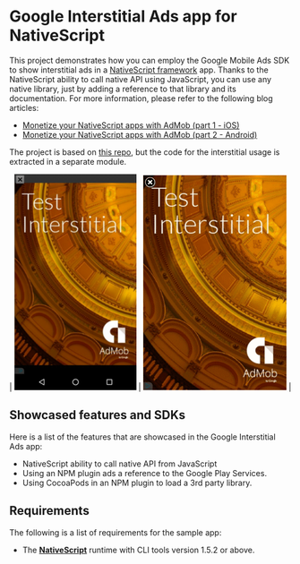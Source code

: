 Google Interstitial Ads app for NativeScript
=============================

This project demonstrates how you can employ the Google Mobile Ads SDK to show interstitial ads in a [NativeScript framework](http://github.com/nativescript/nativescript) app. Thanks to the NativeScript ability to call native API using JavaScript, you can use any native library, just by adding a reference to that library and its documentation. For more information, please refer to the following blog articles:

- [Monetize your NativeScript apps with AdMob (part 1 - iOS)](https://www.nativescript.org/blog/monetize-your-nativescript-apps-with-admob-(part-1---ios))
- [Monetize your NativeScript apps with AdMob (part 2 - Android)](https://www.nativescript.org/blog/monetize-your-nativescript-apps-with-admob-(part-2---android))

The project is based on [this repo](https://github.com/nikolay-diyanov/sample-googleads-interstitial), but the code for the interstitial usage is extracted in a separate module.


| ![Alt text](/googleads-interstitial-android.png) | ![Alt text](/googleads-interstitial-ios.png) |  

## Showcased features and SDKs

Here is a list of the features that are showcased in the Google Interstitial Ads app:

- NativeScript ability to call native API from JavaScript
- Using an NPM plugin ads a reference to the Google Play Services.
- Using CocoaPods in an NPM plugin to load a 3rd party library.

## Requirements  

The following is a list of requirements for the sample app:

- The [**NativeScript**](http://docs.nativescript.org/setup/quick-setup#the-nativescript-cli) runtime with CLI tools version 1.5.2 or above. 


